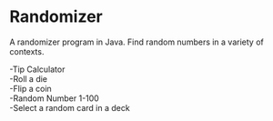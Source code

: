 # Randomizer
A randomizer program in Java. Find random numbers in a variety of contexts.

-Tip Calculator<br>
-Roll a die<br>
-Flip a coin<br>
-Random Number 1-100<br>
-Select a random card in a deck<br>
